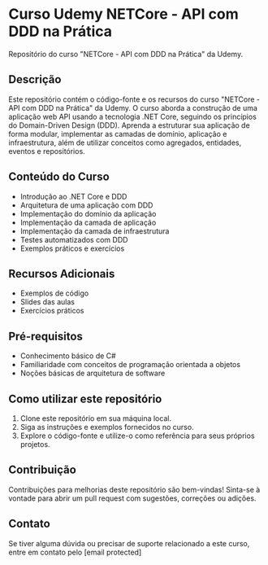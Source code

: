 # Curso Udemy NETCore - API com DDD na Prática

Repositório do curso "NETCore - API com DDD na Prática" da Udemy.

## Descrição

Este repositório contém o código-fonte e os recursos do curso "NETCore - API com DDD na Prática" da Udemy. O curso aborda a construção de uma aplicação web API usando a tecnologia .NET Core, seguindo os princípios do Domain-Driven Design (DDD). Aprenda a estruturar sua aplicação de forma modular, implementar as camadas de domínio, aplicação e infraestrutura, além de utilizar conceitos como agregados, entidades, eventos e repositórios.

## Conteúdo do Curso

- Introdução ao .NET Core e DDD
- Arquitetura de uma aplicação com DDD
- Implementação do domínio da aplicação
- Implementação da camada de aplicação
- Implementação da camada de infraestrutura
- Testes automatizados com DDD
- Exemplos práticos e exercícios

## Recursos Adicionais

- Exemplos de código
- Slides das aulas
- Exercícios práticos

## Pré-requisitos

- Conhecimento básico de C#
- Familiaridade com conceitos de programação orientada a objetos
- Noções básicas de arquitetura de software

## Como utilizar este repositório

1. Clone este repositório em sua máquina local.
2. Siga as instruções e exemplos fornecidos no curso.
3. Explore o código-fonte e utilize-o como referência para seus próprios projetos.

## Contribuição

Contribuições para melhorias deste repositório são bem-vindas! Sinta-se à vontade para abrir um pull request com sugestões, correções ou adições.

## Contato

Se tiver alguma dúvida ou precisar de suporte relacionado a este curso, entre em contato pelo [email protected]

